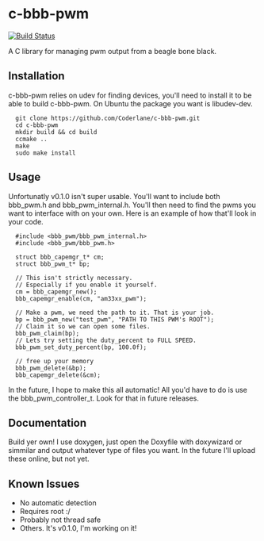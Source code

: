 c-bbb-pwm
======================

[![Build Status](https://travis-ci.org/Coderlane/c-bbb-pwm.svg)](https://travis-ci.org/Coderlane/c-bbb-pwm)

A C library for managing pwm output from a beagle bone black.

## Installation

c-bbb-pwm relies on udev for finding devices, you'll need to install it to be able to build c-bbb-pwm. On Ubuntu the package you want is libudev-dev.

      git clone https://github.com/Coderlane/c-bbb-pwm.git
      cd c-bbb-pwm
      mkdir build && cd build
      ccmake ..
      make
      sudo make install

## Usage

Unfortunatly v0.1.0 isn't super usable. You'll want to include both bbb_pwm.h and bbb_pwm_internal.h. You'll then need to find the pwms you want to interface with on your own. Here is an example of how that'll look in your code.

      #include <bbb_pwm/bbb_pwm_internal.h>
      #include <bbb_pwm/bbb_pwm.h>
      
      struct bbb_capemgr_t* cm;
      struct bbb_pwm_t* bp;
      
      // This isn't strictly necessary.
      // Especially if you enable it yourself.
      cm = bbb_capemgr_new();
      bbb_capemgr_enable(cm, "am33xx_pwm");
      
      // Make a pwm, we need the path to it. That is your job.
      bp = bbb_pwm_new("test_pwm", "PATH TO THIS PWM's ROOT");
      // Claim it so we can open some files.
      bbb_pwm_claim(bp);
      // Lets try setting the duty_percent to FULL SPEED.
      bbb_pwm_set_duty_percent(bp, 100.0f);
      
      // free up your memory
      bbb_pwm_delete(&bp);
      bbb_capemgr_delete(&cm);
 
 In the future, I hope to make this all automatic! All you'd have to do is use the bbb_pwm_controller_t. Look for that in future releases.
 
 ## Documentation
 
 Build yer own! I use doxygen, just open the Doxyfile with doxywizard or simmilar and output whatever type of files you want. In the future I'll upload these online, but not yet.
 
 ## Known Issues
 
 * No automatic detection
 * Requires root :/
 * Probably not thread safe
 * Others. It's v0.1.0, I'm working on it!
